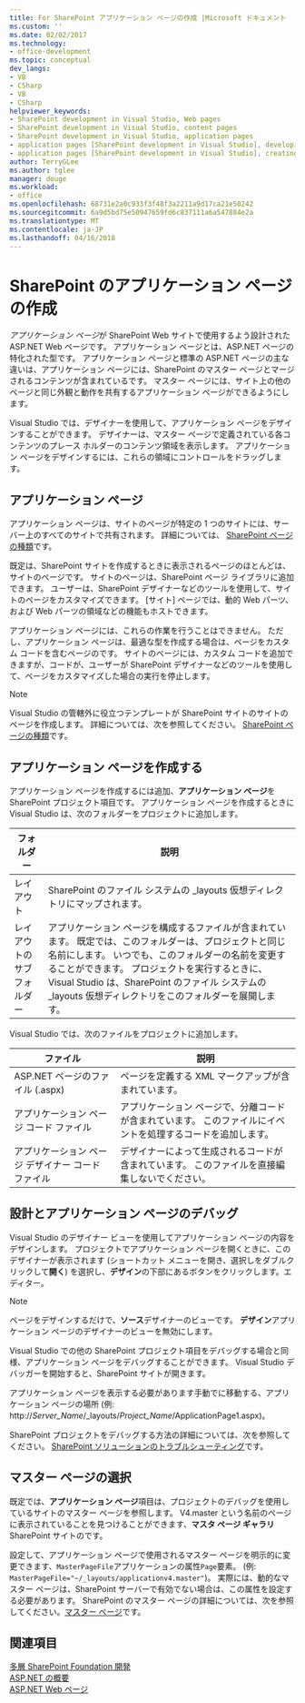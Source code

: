 ```yaml
---
title: For SharePoint アプリケーション ページの作成 |Microsoft ドキュメント
ms.custom: ''
ms.date: 02/02/2017
ms.technology:
- office-development
ms.topic: conceptual
dev_langs:
- VB
- CSharp
- VB
- CSharp
helpviewer_keywords:
- SharePoint development in Visual Studio, Web pages
- SharePoint development in Visual Studio, content pages
- SharePoint development in Visual Studio, application pages
- application pages [SharePoint development in Visual Studio], developing
- application pages [SharePoint development in Visual Studio], creating
author: TerryGLee
ms.author: tglee
manager: douge
ms.workload:
- office
ms.openlocfilehash: 68731e2a0c933f3f48f3a2211a9d17ca21e50242
ms.sourcegitcommit: 6a9d5bd75e50947659fd6c837111a6a547884e2a
ms.translationtype: MT
ms.contentlocale: ja-JP
ms.lasthandoff: 04/16/2018
---
```

# <a name="creating-application-pages-for-sharepoint"></a>SharePoint のアプリケーション ページの作成
  *アプリケーション ページ*が SharePoint Web サイトで使用するよう設計された ASP.NET Web ページです。 アプリケーション ページとは、ASP.NET ページの特化された型です。 アプリケーション ページと標準の ASP.NET ページの主な違いは、アプリケーション ページには、SharePoint のマスター ページとマージされるコンテンツが含まれているです。 マスター ページには、サイト上の他のページと同じ外観と動作を共有するアプリケーション ページができるようにします。  
  
 Visual Studio では、デザイナーを使用して、アプリケーション ページをデザインすることができます。 デザイナーは、マスター ページで定義されている各コンテンツのプレース ホルダーのコンテンツ領域を表示します。 アプリケーション ページをデザインするには、これらの領域にコントロールをドラッグします。  
  
## <a name="application-pages"></a>アプリケーション ページ  
 アプリケーション ページは、サイトのページが特定の 1 つのサイトには、サーバー上のすべてのサイトで共有されます。 詳細については、 [SharePoint ページの種類](http://go.microsoft.com/fwlink/?LinkID=211584)です。  
  
 既定は、SharePoint サイトを作成するときに表示されるページのほとんどは、サイトのページです。 サイトのページは、SharePoint ページ ライブラリに追加できます。 ユーザーは、SharePoint デザイナーなどのツールを使用して、サイトのページをカスタマイズできます。 [サイト] ページでは、動的 Web パーツ、および Web パーツの領域などの機能もホストできます。  
  
 アプリケーション ページには、これらの作業を行うことはできません。 ただし、アプリケーション ページは、最適な型を作成する場合は、ページをカスタム コードを含むページのです。 サイトのページには、カスタム コードを追加できますが、コードが、ユーザーが SharePoint デザイナーなどのツールを使用して、ページをカスタマイズした場合の実行を停止します。  
  
> [!NOTE]  
>  Visual Studio の管轄外に役立つテンプレートが SharePoint サイトのサイトのページを作成します。 詳細については、次を参照してください。 [SharePoint ページの種類](http://go.microsoft.com/fwlink/?LinkID=211584)です。  
  
## <a name="creating-an-application-page"></a>アプリケーション ページを作成する  
 アプリケーション ページを作成するには追加、**アプリケーション ページ**を SharePoint プロジェクト項目です。 アプリケーション ページを作成するときに Visual Studio は、次のフォルダーをプロジェクトに追加します。  
  
|フォルダー|説明|  
|------------|-----------------|  
|レイアウト|SharePoint のファイル システムの _layouts 仮想ディレクトリにマップされます。|  
|レイアウトのサブフォルダー|アプリケーション ページを構成するファイルが含まれています。 既定では、このフォルダーは、プロジェクトと同じ名前にします。 いつでも、このフォルダーの名前を変更することができます。 プロジェクトを実行するときに、Visual Studio は、SharePoint のファイル システムの _layouts 仮想ディレクトリをこのフォルダーを展開します。|  
  
 Visual Studio では、次のファイルをプロジェクトに追加します。  
  
|ファイル|説明|  
|----------|-----------------|  
|ASP.NET ページのファイル (.aspx)|ページを定義する XML マークアップが含まれています。|  
|アプリケーション ページ コード ファイル|アプリケーション ページで、分離コードが含まれています。 このファイルにイベントを処理するコードを追加します。|  
|アプリケーション ページ デザイナー コード ファイル|デザイナーによって生成されるコードが含まれています。 このファイルを直接編集しないでください。|  
  
## <a name="designing-and-debugging-an-application-page"></a>設計とアプリケーション ページのデバッグ  
 Visual Studio のデザイナー ビューを使用してアプリケーション ページの内容をデザインします。 プロジェクトでアプリケーション ページを開くときに、このデザイナーが表示されます (ショートカット メニューを開き、選択しをダブルクリックして**開く**) を選択し、**デザイン**の下部にあるボタンをクリックします。エディター。  
  
> [!NOTE]  
>  ページをデザインするだけで、**ソース**デザイナーのビューです。 **デザイン**アプリケーション ページのデザイナーのビューを無効にします。  
  
 Visual Studio での他の SharePoint プロジェクト項目をデバッグする場合と同様、アプリケーション ページをデバッグすることができます。 Visual Studio デバッガーを開始すると、SharePoint サイトが開きます。  
  
 アプリケーション ページを表示する必要があります手動でに移動する、アプリケーション ページの場所 (例: http://*Server_Name*/_layouts/*Project_Name*/ApplicationPage1.aspx)。  
  
 SharePoint プロジェクトをデバッグする方法の詳細については、次を参照してください。 [SharePoint ソリューションのトラブルシューティング](../sharepoint/troubleshooting-sharepoint-solutions.md)です。  
  
## <a name="choosing-a-master-page"></a>マスター ページの選択  
 既定では、**アプリケーション ページ**項目は、プロジェクトのデバッグを使用しているサイトのマスター ページを参照します。 V4.master という名前のページに表示されていることを見つけることができます、**マスタ ページ ギャラリ**SharePoint サイトのです。  
  
 設定して、アプリケーション ページで使用されるマスター ページを明示的に変更できます、`MasterPageFile`アプリケーションの属性`Page`要素。 (例: `MasterPageFile="~/_layouts/applicationv4.master"`)。 実際には、動的なマスター ページは、SharePoint サーバーで有効でない場合は、この属性を設定する必要があります。 SharePoint のマスター ページの詳細については、次を参照してください。[マスター ページ](http://go.microsoft.com/fwlink/?LinkID=169281)です。  
  
## <a name="see-also"></a>関連項目  
 [多層 SharePoint Foundation 開発](http://go.microsoft.com/fwlink/?LinkID=182103)   
 [ASP.NET の概要](/aspnet/overview)   
 [ASP.NET Web ページ](/aspnet/web-pages/index)   
  
  
